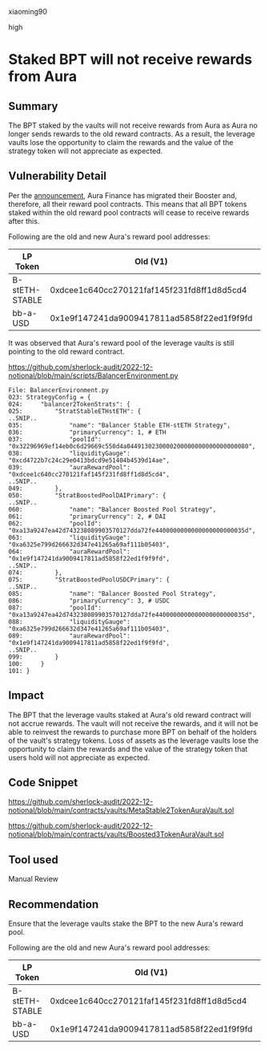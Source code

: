 xiaoming90

high

# Staked BPT will not receive rewards from Aura

## Summary

The BPT staked by the vaults will not receive rewards from Aura as Aura no longer sends rewards to the old reward contracts. As a result, the leverage vaults lose the opportunity to claim the rewards and the value of the strategy token will not appreciate as expected.

## Vulnerability Detail

Per the [announcement](https://discord.com/channels/952228254910136330/971913083326967808/1050622931958501376), Aura Finance has migrated their Booster and, therefore, all their reward pool contracts. This means that all BPT tokens staked within the old reward pool contracts will cease to receive rewards after this.

Following are the old and new Aura's reward pool addresses:

| LP Token       | Old (V1)                                   | New (V2)                                   |
| -------------- | ------------------------------------------ | ------------------------------------------ |
| B-stETH-STABLE | 0xdcee1c640cc270121faf145f231fd8ff1d8d5cd4 | 0xe4683fe8f53da14ca5dac4251eadfb3aa614d528 |
| bb-a-USD       | 0x1e9f147241da9009417811ad5858f22ed1f9f9fd | 0xfb6b1c1a1ea5618b3cfc20f81a11a97e930fa46b |

It was observed that Aura's reward pool of the leverage vaults is still pointing to the old reward contract.

https://github.com/sherlock-audit/2022-12-notional/blob/main/scripts/BalancerEnvironment.py

```solidity
File: BalancerEnvironment.py
023: StrategyConfig = {
024:     "balancer2TokenStrats": {
025:         "StratStableETHstETH": {
..SNIP..
035:             "name": "Balancer Stable ETH-stETH Strategy",
036:             "primaryCurrency": 1, # ETH
037:             "poolId": "0x32296969ef14eb0c6d29669c550d4a0449130230000200000000000000000080",
038:             "liquidityGauge": "0xcd4722b7c24c29e0413bdcd9e51404b4539d14ae",
039:             "auraRewardPool": "0xdcee1c640cc270121faf145f231fd8ff1d8d5cd4",
..SNIP..
049:         },
050:         "StratBoostedPoolDAIPrimary": {
..SNIP..
060:             "name": "Balancer Boosted Pool Strategy",
061:             "primaryCurrency": 2, # DAI
062:             "poolId": "0xa13a9247ea42d743238089903570127dda72fe4400000000000000000000035d",
063:             "liquidityGauge": "0xa6325e799d266632d347e41265a69af111b05403",
064:             "auraRewardPool": "0x1e9f147241da9009417811ad5858f22ed1f9f9fd",
..SNIP..
074:         },
075:         "StratBoostedPoolUSDCPrimary": {
..SNIP..
085:             "name": "Balancer Boosted Pool Strategy",
086:             "primaryCurrency": 3, # USDC
087:             "poolId": "0xa13a9247ea42d743238089903570127dda72fe4400000000000000000000035d",
088:             "liquidityGauge": "0xa6325e799d266632d347e41265a69af111b05403",
089:             "auraRewardPool": "0x1e9f147241da9009417811ad5858f22ed1f9f9fd",
..SNIP..
099:         }
100:     }
101: }
```

## Impact

The BPT that the leverage vaults staked at Aura's old reward contract will not accrue rewards. The vault will not receive the rewards, and it will not be able to reinvest the rewards to purchase more BPT on behalf of the holders of the vault's strategy tokens. Loss of assets as the leverage vaults lose the opportunity to claim the rewards and the value of the strategy token that users hold will not appreciate as expected.

## Code Snippet

https://github.com/sherlock-audit/2022-12-notional/blob/main/contracts/vaults/MetaStable2TokenAuraVault.sol

https://github.com/sherlock-audit/2022-12-notional/blob/main/contracts/vaults/Boosted3TokenAuraVault.sol

## Tool used

Manual Review

## Recommendation

Ensure that the leverage vaults stake the BPT to the new Aura's reward pool.

Following are the old and new Aura's reward pool addresses:

| LP Token       | Old (V1)                                   | New (V2)                                   |
| -------------- | ------------------------------------------ | ------------------------------------------ |
| B-stETH-STABLE | 0xdcee1c640cc270121faf145f231fd8ff1d8d5cd4 | 0xe4683fe8f53da14ca5dac4251eadfb3aa614d528 |
| bb-a-USD       | 0x1e9f147241da9009417811ad5858f22ed1f9f9fd | 0xfb6b1c1a1ea5618b3cfc20f81a11a97e930fa46b |